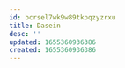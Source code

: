 ```yaml
---
id: bcrsel7wk9w89tkpqzyzrxu
title: Dasein
desc: ''
updated: 1655360936386
created: 1655360936386
---
```


